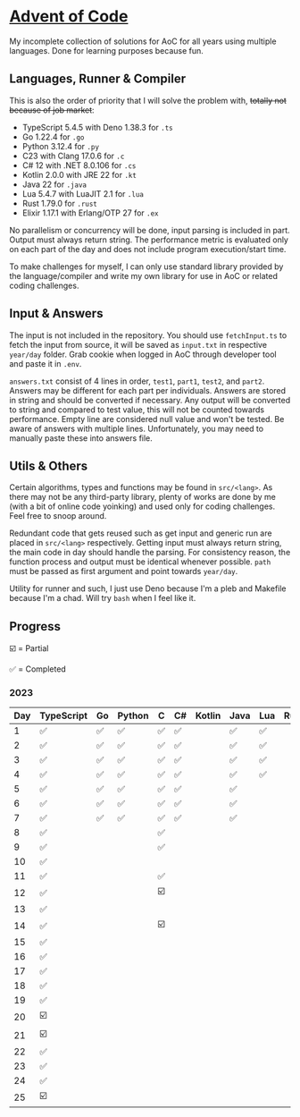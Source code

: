 # [Advent of Code](https://adventofcode.com/)

My incomplete collection of solutions for AoC for all years using multiple languages. Done for
learning purposes because fun.

## Languages, Runner & Compiler

This is also the order of priority that I will solve the problem with, ~~totally not because of job
market~~:

- TypeScript 5.4.5 with Deno 1.38.3 for `.ts`
- Go 1.22.4 for `.go`
- Python 3.12.4 for `.py`
- C23 with Clang 17.0.6 for `.c`
- C# 12 with .NET 8.0.106 for `.cs`
- Kotlin 2.0.0 with JRE 22 for `.kt`
- Java 22 for `.java`
- Lua 5.4.7 with LuaJIT 2.1 for `.lua`
- Rust 1.79.0 for `.rust`
- Elixir 1.17.1 with Erlang/OTP 27 for `.ex`

No parallelism or concurrency will be done, input parsing is included in part. Output must always
return string. The performance metric is evaluated only on each part of the day and does not include
program execution/start time.

To make challenges for myself, I can only use standard library provided by the language/compiler and
write my own library for use in AoC or related coding challenges.

## Input & Answers

The input is not included in the repository. You should use `fetchInput.ts` to fetch the input from
source, it will be saved as `input.txt` in respective `year/day` folder. Grab cookie when logged in
AoC through developer tool and paste it in `.env`.

`answers.txt` consist of 4 lines in order, `test1`, `part1`, `test2`, and `part2`. Answers may be
different for each part per individuals. Answers are stored in string and should be converted if
necessary. Any output will be converted to string and compared to test value, this will not be
counted towards performance. Empty line are considered null value and won't be tested. Be aware of
answers with multiple lines. Unfortunately, you may need to manually paste these into answers file.

## Utils & Others

Certain algorithms, types and functions may be found in `src/<lang>`. As there may not be any
third-party library, plenty of works are done by me (with a bit of online code yoinking) and used
only for coding challenges. Feel free to snoop around.

Redundant code that gets reused such as get input and generic run are placed in `src/<lang>`
respectively. Getting input must always return string, the main code in day should handle the
parsing. For consistency reason, the function process and output must be identical whenever
possible. `path` must be passed as first argument and point towards `year/day`.

Utility for runner and such, I just use Deno because I'm a pleb and Makefile because I'm a chad.
Will try `bash` when I feel like it.

## Progress

☑️ = Partial

✅ = Completed

### 2023

| Day | TypeScript | Go | Python | C  | C# | Kotlin | Java | Lua | Rust | Elixir |
| --- | ---------- | -- | ------ | -- | -- | ------ | ---- | --- | ---- | ------ |
| 1   | ✅         | ✅ | ✅     | ✅ | ✅ |        | ✅   | ✅  |      |        |
| 2   | ✅         | ✅ | ✅     | ✅ | ✅ |        | ✅   | ✅  |      |        |
| 3   | ✅         | ✅ | ✅     | ✅ | ✅ |        | ✅   | ✅  |      |        |
| 4   | ✅         | ✅ | ✅     | ✅ | ✅ |        | ✅   | ✅  |      |        |
| 5   | ✅         | ✅ | ✅     | ✅ | ✅ |        | ✅   |     |      |        |
| 6   | ✅         | ✅ | ✅     | ✅ | ✅ |        | ✅   |     |      |        |
| 7   | ✅         | ✅ | ✅     | ✅ | ✅ |        | ✅   |     |      |        |
| 8   | ✅         |    |        | ✅ |    |        |      |     |      |        |
| 9   | ✅         |    |        | ✅ |    |        |      |     |      |        |
| 10  | ✅         |    |        |    |    |        |      |     |      |        |
| 11  | ✅         |    |        | ✅ |    |        |      |     |      |        |
| 12  | ✅         |    |        | ☑️  |    |        |      |     |      |        |
| 13  | ✅         |    |        |    |    |        |      |     |      |        |
| 14  | ✅         |    |        | ☑️  |    |        |      |     |      |        |
| 15  | ✅         |    |        |    |    |        |      |     |      |        |
| 16  | ✅         |    |        |    |    |        |      |     |      |        |
| 17  | ✅         |    |        |    |    |        |      |     |      |        |
| 18  | ✅         |    |        |    |    |        |      |     |      |        |
| 19  | ✅         |    |        |    |    |        |      |     |      |        |
| 20  | ☑️          |    |        |    |    |        |      |     |      |        |
| 21  | ☑️          |    |        |    |    |        |      |     |      |        |
| 22  | ✅         |    |        |    |    |        |      |     |      |        |
| 23  | ✅         |    |        |    |    |        |      |     |      |        |
| 24  | ✅         |    |        |    |    |        |      |     |      |        |
| 25  | ☑️          |    |        |    |    |        |      |     |      |        |

